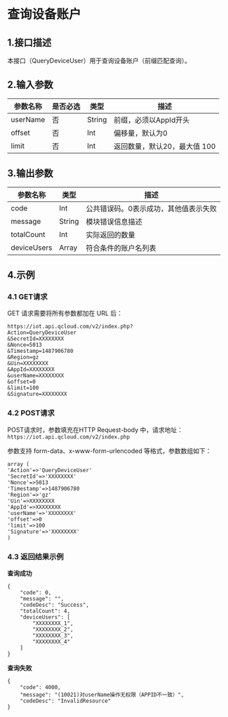 # 查询设备账户

## 1.接口描述
本接口（QueryDeviceUser）用于查询设备账户（前缀匹配查询）。


## 2.输入参数
参数名称 | 是否必选 | 类型 | 描述
---|---|---|---
userName | 否| String | 前缀，必须以AppId开头
offset | 否| Int | 偏移量，默认为0
limit | 否| Int | 返回数量，默认20，最大值 100

## 3.输出参数
参数名称 | 类型 | 描述
---|---|---
code | Int| 公共错误码。0表示成功，其他值表示失败
message | String | 模块错误信息描述 
totalCount | Int | 实际返回的数量
deviceUsers | Array | 符合条件的账户名列表

## 4.示例
### 4.1  GET请求
GET 请求需要将所有参数都加在 URL 后：
```
https://iot.api.qcloud.com/v2/index.php?
Action=QueryDeviceUser
&SecretId=XXXXXXXX
&Nonce=5013
&Timestamp=1487906780
&Region=gz
&Uin=XXXXXXXX
&AppId=XXXXXXXX
&userName=XXXXXXXX
&offset=0
&limit=100
&Signature=XXXXXXXX
```

### 4.2 POST请求
POST请求时，参数填充在HTTP Request-body 中，请求地址：
```https://iot.api.qcloud.com/v2/index.php```

参数支持 form-data、x-www-form-urlencoded 等格式，参数数组如下：
```
array (
'Action'=>'QueryDeviceUser'
'SecretId'=>'XXXXXXXX'
'Nonce'=>5013
'Timestamp'=>1487906780
'Region'=>'gz'
'Uin'=>XXXXXXXX
'AppId'=>XXXXXXXX
'userName'=>'XXXXXXXX'
'offset'=>0
'limit'=>100
'Signature'=>'XXXXXXXX'
)
```

### 4.3 返回结果示例
**查询成功**
```
{
    "code": 0,
    "message": "",
    "codeDesc": "Success",
    "totalCount": 4,
    "deviceUsers": [
        "XXXXXXXX_1",
        "XXXXXXXX_2",
        "XXXXXXXX_3",
        "XXXXXXXX_4"
    ]
}
```
**查询失败**
```
{
    "code": 4000,
    "message": "(10021)对userName操作无权限（APPID不一致）",
    "codeDesc": "InvalidResource"
}
```

